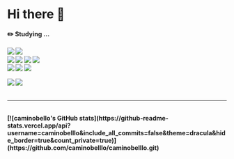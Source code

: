 # Hi there 👋
<B>✏️ Studying ... <br><br>
<img src="https://img.shields.io/badge/typescript-3178C6?style=flat&logo=typescript&logoColor=white">
<img src="https://img.shields.io/badge/javascript-F7DF1E?style=flat&logo=javascript&logoColor=black">
<br>
<img src="https://img.shields.io/badge/react-61DAFB?style=flat&logo=react&logoColor=black">
<img src="https://img.shields.io/badge/redux-764ABC?style=flat&logo=redux&logoColor=white">
<img src="https://img.shields.io/badge/next.js-000000?style=flat&logo=nextdotjs&logoColor=white">
<img src="https://img.shields.io/badge/flutter-02569B?style=flat&logo=flutter&logoColor=white"/>
<br>
<img src="https://img.shields.io/badge/html5-E34F26?style=flat&logo=html5&logoColor=white">
<img src="https://img.shields.io/badge/css-1572B6?style=flat&logo=css3&logoColor=white">
<img src="https://img.shields.io/badge/tailwindcss-06B6D4?style=flat&logo=tailwindcss&logoColor=white">
<br>
<!-- <img src="https://img.shields.io/badge/spring-6DB33F?style=flat&logo=spring&logoColor=white">
<img src="https://img.shields.io/badge/spring boot-6DB33F?style=flat&logo=springboot&logoColor=white">
<br><br> -->
<img src="https://img.shields.io/badge/github-181717?style=flat&logo=github&logoColor=white">
<img src="https://img.shields.io/badge/git-F05032?style=flat&logo=git&logoColor=white">
<br><br><hr><br>
[![caminobello's GitHub stats](https://github-readme-stats.vercel.app/api?username=caminobelllo&include_all_commits=false&theme=dracula&hide_border=true&count_private=true)](https://github.com/caminobelllo/caminobelllo.git)

<!--
- 👯 I’m looking to collaborate on ...
- 🤔 I’m looking for help with ...
- 💬 Ask me about ...
- 📫 How to reach me: ...
- 😄 Pronouns: ...
- ⚡ Fun fact: ...
-->
